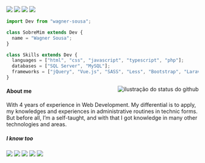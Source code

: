 [<img src="https://img.shields.io/badge/GitHub-333333?style=for-the-badge&logo=github&logoColor=white" />](https://github.com/wagner-sousa) [<img src="https://img.shields.io/badge/Microsoft_Outlook-0078D4?style=for-the-badge&logo=microsoft-outlook&logoColor=white" />](mailto:wagner.fernandes.sousa@outlook.com) [<img src="https://img.shields.io/badge/LinkedIn-0077B5?style=for-the-badge&logo=linkedin&logoColor=white" />](https://www.linkedin.com/in/wagner-sousa-calazans/) [<img src="https://img.shields.io/badge/GitLab-330F63?style=for-the-badge&logo=gitlab&logoColor=white" />](https://gitlab.com/wagner.sousa)

```typescript
import Dev from "wagner-sousa";

class SobreMim extends Dev {
  name = "Wagner Sousa";
}

class Skills extends Dev {
  languages = ["html", "css", "javascript", "typescript", "php"];
  databases = ["SQL Server", "MySQL"];
  frameworks = ["jQuery", "Vue.js", "SASS", "Less", "Bootstrap", "Laravel"];
}
```

<img align='right' src="https://github-readme-stats.vercel.app/api/top-langs/?username=wagner-sousa&hide=html&layout=compact&theme=dark" alt="ilustração do status do github">


#### About me
With 4 years of experience in Web Development. My differential is to
apply, my knowledges and experiences in administrative routines in
technic forms. But before all, I’m a self-taught, and with that I got
knowledge in many other technologies and areas.

##### I know too
<img src="https://img.shields.io/badge/SAP-0FAAFF?style=for-the-badge&logo=sap&logoColor=white" /> <img src="https://img.shields.io/badge/Git-E34F26?style=for-the-badge&logo=git&logoColor=white" /> <img src="https://img.shields.io/badge/Docker-2496ED?style=for-the-badge&logo=docker&logoColor=white" /> <img src="https://img.shields.io/badge/Java-ED8B00?style=for-the-badge&logo=java&logoColor=white" /> <img src="https://img.shields.io/badge/C%23-239120?style=for-the-badge&logo=c-sharp&logoColor=white" />